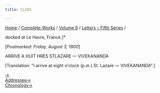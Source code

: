 ```yaml
---
title: CLXXX

---
```



[Home](../../../index.htm) / [Complete-Works](../../complete_works.htm)
/ [Volume 9](../volume_9_contents.htm) / [Letters – Fifth
Series](letters_fifth_series_contents.htm) /

 docked at Le Havre, France.\]*

\[*Postmarked: Friday, August 3, 1900*\]

ARRIVE A HUIT HRES STLAZARE — VIVEKANANDA

\[Translation: "I arrive at eight o'clock (p.m.) St. Lazare —
VIVEKANANDA".\]

[→](181_christine.htm)  
[Addressee→](../../volume_6/epistles_second_series/163_mother.htm)  
[Chronology→](../../volume_8/epistles_fourth_series/189_hari.htm)


